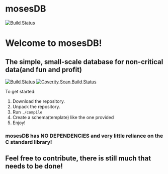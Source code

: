 # mosesDB

[![Build Status](https://travis-ci.org/DannyMoses/mosesDB.svg?branch=master)](https://travis-ci.org/DannyMoses/mosesDB)

# Welcome to mosesDB!
## The simple, small-scale database for non-critical data(and fun and profit)

[![Build Status](https://travis-ci.org/DannyMoses/mosesDB.svg?branch=master)](https://travis-ci.org/DannyMoses/mosesDB) 
<a href="https://scan.coverity.com/projects/5337">
  <img alt="Coverity Scan Build Status"
       src="https://scan.coverity.com/projects/5337/badge.svg"/>
</a>

To get started:  

1. Download the repository.
1. Unpack the repository.
1. Run  `./compile`
1. Create a schema(template) like the one provided
1. Enjoy!

### mosesDB has NO DEPENDENCIES and very little reliance on the C standard library!

## Feel free to contribute, there is still much that needs to be done!


